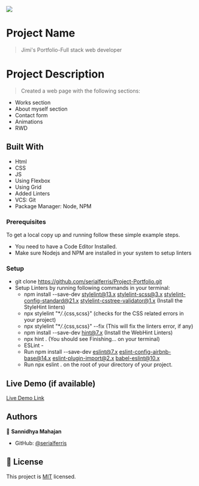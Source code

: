 ![](https://img.shields.io/badge/Microverse-blueviolet)

# Project Name

> Jimi's Portfolio-Full stack web developer

# Project Description

> Created a web page with the following sections:
- Works section
- About myself section
- Contact form
- Animations
- RWD
 
## Built With

- Html
- CSS
- JS
- Using Flexbox
- Using Grid
- Added Linters
- VCS: Git
- Package Manager: Node, NPM

### Prerequisites

To get a local copy up and running follow these simple example steps.

- You need to have a Code Editor Installed.
- Make sure Nodejs and NPM are installed in your system to setup linters

### Setup

- git clone https://github.com/serialferris/Project-Portfolio.git
- Setup Linters by running following commands in your terminal:
  - npm install --save-dev stylelint@13.x stylelint-scss@3.x stylelint-config-standard@21.x stylelint-csstree-validator@1.x (Install the StyleHint linters)
  - npx stylelint "\*_/_.{css,scss}" (checks for the CSS related errors in your project)
  - npx stylelint "\*_/_.{css,scss}" --fix (This will fix the linters error, if any)
  - npm install --save-dev hint@7.x (Install the WebHint Linters)
  - npx hint . (You should see Finishing... on your terminal)
  - ESLint -
  - Run 
  npm install --save-dev eslint@7.x eslint-config-airbnb-base@14.x eslint-plugin-import@2.x babel-eslint@10.x
  - Run npx eslint . on the root of your directory of your project.



## Live Demo (if available)

[Live Demo Link]( https://serialferris.github.io/Project-Portfolio/)

## Authors

👤 **Sannidhya Mahajan**

- GitHub: [@serialferris](https://github.com/serialferris)


## 📝 License

This project is [MIT](./MIT.md) licensed.
